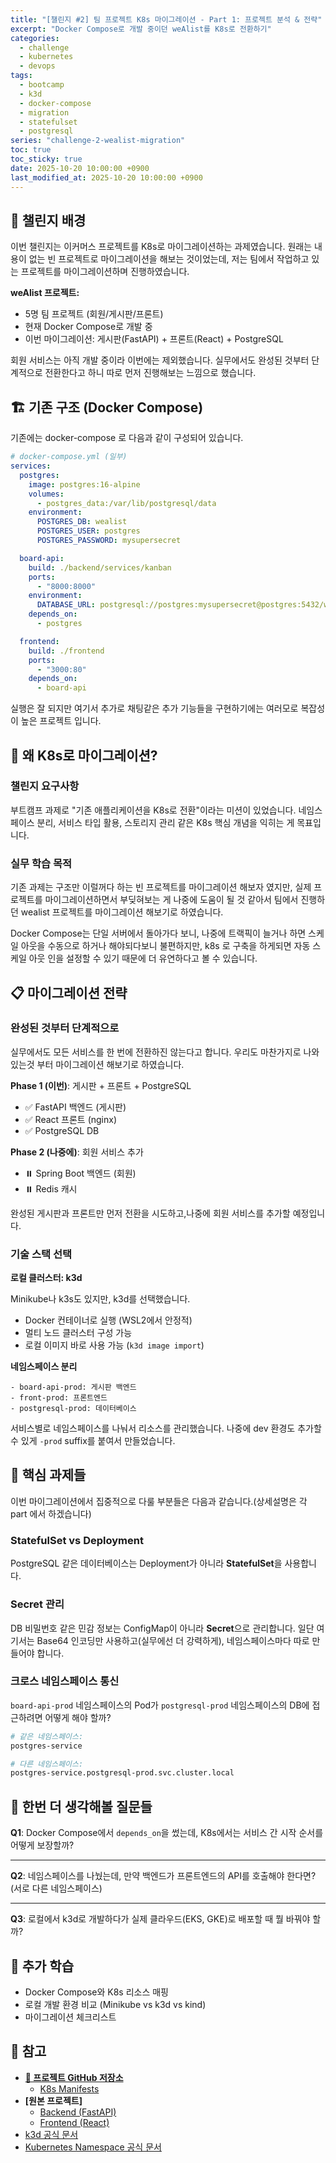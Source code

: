 ```yaml
---
title: "[챌린지 #2] 팀 프로젝트 K8s 마이그레이션 - Part 1: 프로젝트 분석 & 전략"
excerpt: "Docker Compose로 개발 중이던 weAlist를 K8s로 전환하기"
categories:
  - challenge
  - kubernetes
  - devops
tags:
  - bootcamp
  - k3d
  - docker-compose
  - migration
  - statefulset
  - postgresql
series: "challenge-2-wealist-migration"
toc: true
toc_sticky: true
date: 2025-10-20 10:00:00 +0900
last_modified_at: 2025-10-20 10:00:00 +0900
---
```


## 🎯 챌린지 배경

이번 챌린지는 이커머스 프로젝트를 K8s로 마이그레이션하는 과제였습니다. 원래는 내용이 없는 빈 프로젝트로 마이그레이션을 해보는 것이었는데, 저는 팀에서 작업하고 있는 프로젝트를 마이그레이션하며 진행하였습니다.

**weAlist 프로젝트:**
- 5명 팀 프로젝트 (회원/게시판/프론트)
- 현재 Docker Compose로 개발 중
- 이번 마이그레이션: 게시판(FastAPI) + 프론트(React) + PostgreSQL

회원 서비스는 아직 개발 중이라 이번에는 제외했습니다. 실무에서도 완성된 것부터 단계적으로 전환한다고 하니 따로 먼저 진행해보는 느낌으로 했습니다.

## 🏗️ 기존 구조 (Docker Compose)

기존에는 docker-compose 로 다음과 같이 구성되어 있습니다.

```yaml
# docker-compose.yml (일부)
services:
  postgres:
    image: postgres:16-alpine
    volumes:
      - postgres_data:/var/lib/postgresql/data
    environment:
      POSTGRES_DB: wealist
      POSTGRES_USER: postgres
      POSTGRES_PASSWORD: mysupersecret

  board-api:
    build: ./backend/services/kanban
    ports:
      - "8000:8000"
    environment:
      DATABASE_URL: postgresql://postgres:mysupersecret@postgres:5432/wealist
    depends_on:
      - postgres

  frontend:
    build: ./frontend
    ports:
      - "3000:80"
    depends_on:
      - board-api
```

실행은 잘 되지만 여기서 추가로 채팅같은 추가 기능들을 구현하기에는 여러모로 복잡성이 높은 프로젝트 입니다.

## 🤔 왜 K8s로 마이그레이션?

### 챌린지 요구사항

부트캠프 과제로 "기존 애플리케이션을 K8s로 전환"이라는 미션이 있었습니다. 네임스페이스 분리, 서비스 타입 활용, 스토리지 관리 같은 K8s 핵심 개념을 익히는 게 목표입니다.

### 실무 학습 목적

기존 과제는 구조만 이럴꺼다 하는 빈 프로젝트를 마이그레이션 해보자 였지만, 실제 프로젝트를 마이그레이션하면서 부딪혀보는 게 나중에 도움이 될 것 같아서 팀에서 진행하던 wealist 프로젝트를 마이그레이션 해보기로 하였습니다.

Docker Compose는 단일 서버에서 돌아가다 보니, 나중에 트랙픽이 늘거나 하면 스케일 아웃을 수동으로 하거나 해야되다보니 불편하지만, k8s 로 구축을 하게되면 자동 스케일 아웃 인을 설정할 수 있기 때문에 더 유연하다고 볼 수 있습니다.

## 📋 마이그레이션 전략

### 완성된 것부터 단계적으로

실무에서도 모든 서비스를 한 번에 전환하진 않는다고 합니다. 우리도 마찬가지로 나와있는것 부터 마이그레이션 해보기로 하였습니다.

**Phase 1 (이번)**: 게시판 + 프론트 + PostgreSQL
- ✅ FastAPI 백엔드 (게시판)
- ✅ React 프론트 (nginx)
- ✅ PostgreSQL DB

**Phase 2 (나중에)**: 회원 서비스 추가
- ⏸️ Spring Boot 백엔드 (회원)
- ⏸️ Redis 캐시

완성된 게시판과 프론트만 먼저 전환을 시도하고,나중에 회원 서비스를 추가할 예정입니다.

### 기술 스택 선택

**로컬 클러스터: k3d**

Minikube나 k3s도 있지만, k3d를 선택했습니다.
- Docker 컨테이너로 실행 (WSL2에서 안정적)
- 멀티 노드 클러스터 구성 가능
- 로컬 이미지 바로 사용 가능 (`k3d image import`)

**네임스페이스 분리**

```
- board-api-prod: 게시판 백엔드
- front-prod: 프론트엔드
- postgresql-prod: 데이터베이스
```

서비스별로 네임스페이스를 나눠서 리소스를 관리했습니다. 나중에 dev 환경도 추가할 수 있게 `-prod` suffix를 붙여서 만들었습니다.

## 🎯 핵심 과제들

이번 마이그레이션에서 집중적으로 다룰 부분들은 다음과 같습니다.(상세설명은 각 part 에서 하겠습니다)

### StatefulSet vs Deployment

PostgreSQL 같은 데이터베이스는 Deployment가 아니라 **StatefulSet**을 사용합니다.

### Secret 관리

DB 비밀번호 같은 민감 정보는 ConfigMap이 아니라 **Secret**으로 관리합니다. 일단 여기서는 Base64 인코딩만 사용하고(실무에선 더 강력하게), 네임스페이스마다 따로 만들어야 합니다.

### 크로스 네임스페이스 통신

`board-api-prod` 네임스페이스의 Pod가 `postgresql-prod` 네임스페이스의 DB에 접근하려면 어떻게 해야 할까?

```bash
# 같은 네임스페이스: 
postgres-service

# 다른 네임스페이스:
postgres-service.postgresql-prod.svc.cluster.local
```


## 💭 한번 더 생각해볼 질문들

**Q1**: Docker Compose에서 `depends_on`을 썼는데, K8s에서는 서비스 간 시작 순서를 어떻게 보장할까?

---

**Q2**: 네임스페이스를 나눴는데, 만약 백엔드가 프론트엔드의 API를 호출해야 한다면? (서로 다른 네임스페이스)

---

**Q3**: 로컬에서 k3d로 개발하다가 실제 클라우드(EKS, GKE)로 배포할 때 뭘 바꿔야 할까?


## 🎯 추가 학습

- Docker Compose와 K8s 리소스 매핑
- 로컬 개발 환경 비교 (Minikube vs k3d vs kind)
- 마이그레이션 체크리스트

## 🔗 참고
- **[📂 프로젝트 GitHub 저장소](https://github.com/ressKim-io/wealist-k8s-migration)**
  - [K8s Manifests](https://github.com/ressKim-io/wealist-k8s-migration/tree/main/k8s-manifests)
- **[원본 프로젝트]**
  - [Backend (FastAPI)](https://github.com/OrangesCloud/weAlist-Board)
  - [Frontend (React)](https://github.com/OrangesCloud/weAlist-Front)
- [k3d 공식 문서](https://k3d.io/)
- [Kubernetes Namespace 공식 문서](https://kubernetes.io/docs/concepts/overview/working-with-objects/namespaces/)

